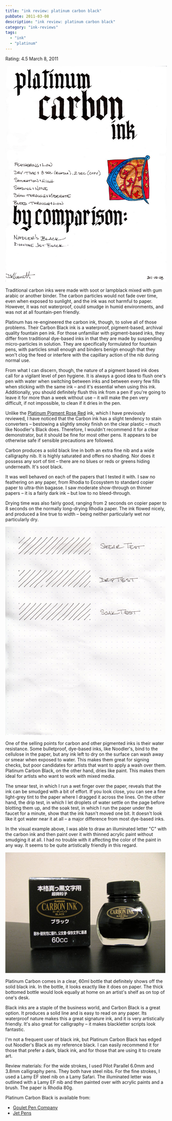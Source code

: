 ```yaml
---
title: "ink review: platinum carbon black"
pubDate: 2011-03-08
description: "ink review: platinum carbon black"
category: "ink-reviews"
tags:
  - "ink"
  - "platinum"
---
```


Rating: 4.5
March 8, 2011

![](platinum-carbon-illuminated.jpg)

Traditional carbon inks were made with soot or lampblack mixed with gum arabic or another binder. The carbon particles would not fade over time, even when exposed to sunlight, and the ink was not harmful to paper. However, it was not waterproof, could smudge in humid environments, and was not at all fountain-pen friendly.

Platinum has re-engineered the carbon ink, though, to solve all of those problems. Their Carbon Black ink is a waterproof, pigment-based, archival quality fountain pen ink. For those unfamiliar with pigment-based inks, they differ from traditional dye-based inks in that they are made by suspending micro-particles in solution. They are specifically formulated for fountain pens, with particles small enough and binders benign enough that they won't clog the feed or interfere with the capillary action of the nib during normal use.

From what I can discern, though, the nature of a pigment based ink does call for a vigilant level of pen hygiene. It is always a good idea to flush one's pen with water when switching between inks and between every few fills when sticking with the same ink – and it's essential when using this ink. Additionally, you should definitely flush this ink from a pen if you're going to leave it for more than a week without use – it will make the pen very difficult, if not impossible, to clean if it dries in the pen.

Unlike the [Platinum Pigment Rose Red](/blog/2011/2/8/ink-review-platinum-pigment-rose-red/) ink, which I have previously reviewed, I have noticed that the Carbon ink has a slight tendency to stain converters – bestowing a slightly smoky finish on the clear plastic – much like Noodler's Black does. Therefore, I wouldn't recommend it for a clear demonstrator, but it should be fine for most other pens. It appears to be otherwise safe if sensible precautions are followed.

Carbon produces a solid black line in both an extra fine nib and a wide calligraphy nib. It is highly saturated and offers no shading. Nor does it possess any sort of tint – there are no blues or reds or greens hiding underneath. It's soot black.

It was well behaved on each of the papers that I tested it with. I saw no feathering on any paper, from Rhodia to Ecosystem to standard copier paper to ultra-thin bagasse. I saw moderate show-through on thinner papers – it is a fairly dark ink – but low to no bleed-through.

Drying time was also fairly good, ranging from 2 seconds on copier paper to 8 seconds on the normally long-drying Rhodia paper. The ink flowed nicely, and produced a line true to width – being neither particularly wet nor particularly dry.

![](platinum-carbon-water-test.jpg)

One of the selling points for carbon and other pigmented inks is their water resistance. Some bulletproof, dye-based inks, like Noodler's, bind to the cellulose in the paper, but any ink left to dry on the surface can wash away or smear when exposed to water. This makes them great for signing checks, but poor candidates for artists that want to apply a wash over them. Platinum Carbon Black, on the other hand, dries like paint. This makes them ideal for artists who want to work with mixed media.

The smear test, in which I run a wet finger over the paper, reveals that the ink can be smudged with a bit of effort. If you look close, you can see a fine light-grey tint to the paper where I dragged it across the lines. On the other hand, the drip test, in which I let droplets of water settle on the page before blotting them up, and the soak test, in which I run the paper under the faucet for a minute, show that the ink hasn't moved one bit. It doesn't look like it got water near it at all – a major difference from most dye-based inks.

In the visual example above, I was able to draw an illuminated letter "C" with the carbon ink and then paint over it with thinned acrylic paint without smudging it at all. I had no trouble with it affecting the color of the paint in any way. It seems to be quite artistically friendly in this regard.

![](platinum-carbon-bottle.JPG)

Platinum Carbon comes in a clear, 60ml bottle that definitely shows off the solid black ink. In the bottle, it looks exactly like it does on paper. The thick bottomed bottle would look equally at home on an artist's shelf as on top of one's desk.

Black inks are a staple of the business world, and Carbon Black is a great option. It produces a solid line and is easy to read on any paper. Its waterproof nature makes this a great signature ink, and it is very artistically friendly. It's also great for calligraphy – it makes blackletter scripts look fantastic.

I'm not a frequent user of black ink, but Platinum Carbon Black has edged out Noodler's Black as my reference black. I can easily recommend it for those that prefer a dark, black ink, and for those that are using it to create art.

Review materials: For the wide strokes, I used Pilot Parallel 6.0mm and 3.8mm calligraphy pens. They both have steel nibs. For the fine strokes, I used a Lamy EF steel nib on a Lamy Safari. The illuminated letter was outlined with a Lamy EF nib and then painted over with acrylic paints and a brush. The paper is Rhodia 80g.

Platinum Carbon Black is available from:

- [Goulet Pen Company](http://www.gouletpens.com/Platinum_Carbon_Black_Ink_p/plat-inkc-1500-1.htm)
- [Jet Pens](http://www.jetpens.com/index.php/product/view/products_id/3461)
